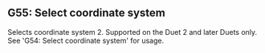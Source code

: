 ## G55: Select coordinate system

Selects coordinate system 2. Supported on the Duet 2 and later Duets only. See 'G54: Select coordinate system' for usage.

